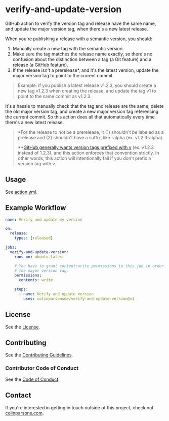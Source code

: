 # verify-and-update-version

GitHub action to verify the version tag and release have the same name, and
update the major version tag, when there's a new latest release.

When you're publishing a release with a semantic version, you should:

1. Manually create a new tag with the semantic version.
2. Make sure the tag matches the release name exactly, so there's no confusion
   about the distinction between a tag (a Git feature) and a release (a GitHub
   feature).
3. If the release isn't a prerelease\*, and it's the latest version, update the
   major version tag to point to the current commit.

> Example: if you publish a latest release v1.2.3, you should create a new tag
> v1.2.3 when creating the release, and update the tag v1 to point to the same
> commit as v1.2.3.

It's a hassle to manually check that the tag and release are the same, delete
the old major version tag, and create a new major version tag referencing the
current commit. So this action does all that automatically every time there's a
new latest release.

> \*For the release to not be a prerelease, it (1) shouldn't be labeled as a
> prelease and (2) shouldn't have a suffix, like -alpha (ex. v1.2.3-alpha).
>
> \*\*[GitHub generally wants version tags prefixed with v](https://docs.github.com/en/actions/creating-actions/about-custom-actions#using-tags-for-release-management)
> (ex. v1.2.3 instead of 1.2.3), and this action enforces that convention
> strictly. In other words, this action will intentionally fail if you don't
> prefix a version tag with v.

## Usage

See [action.yml](action.yml).

## Example Workflow

```yaml
name: Verify and update my version

on:
  release:
    types: [released]

jobs:
  verify-and-update-version:
    runs-on: ubuntu-latest

    # You have to grant content:write permissions to this job in order to update
    # the major version tag.
    permissions:
      contents: write

    steps:
      - name: Verify and update version
        uses: colinparsonsme/verify-and-update-version@v1
```

## License

See the [License](LICENSE).

## Contributing

See the [Contributing Guidelines](CONTRIBUTING.md).

### Contributor Code of Conduct

See the [Code of Conduct](CODE-OF-CONDUCT.md).

## Contact

If you're interested in getting in touch outside of this project, check out
[colinparsons.com](https://colinparsons.com).
